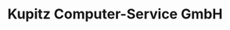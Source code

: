 ---
title: "Kupitz Computer-Service GmbH"
url: /bad-rappenau/kupitz-computer-service-gmbh/
shop: Computer
---